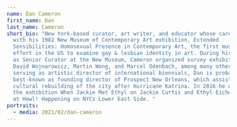 ```yaml
---
name: Dan Cameron
first_name: Dan
last_name: Cameron
short_bio: "New York-based curator, art writer, and educator whose career began
  with his 1982 New Museum of Contemporary Art exhibition, Extended
  Sensibilities: Homosexual Presence in Contemporary Art, the first museum
  effort in the US to examine gay & lesbian identity in art. During his 11 years
  as Senior Curator at the New Museum, Cameron organized survey exhibitions of
  David Wojnarowicz, Martin Wong, and Marcel Odenbach, among many others. While
  serving as artistic director of international biennials, Dan is probably
  best-known as founding director of Prospect New Orleans, which assists in the
  cultural rebuilding of the city after Hurricane Katrina. In 2016 he organized
  the exhibition When Jackie Met Ethyl on Jackie Curtis and Ethyl Eichelberger
  at Howl! Happening on NYCs Lower East Side. "
portraits:
  - media: 2021/02/dan-cameron
---
```

